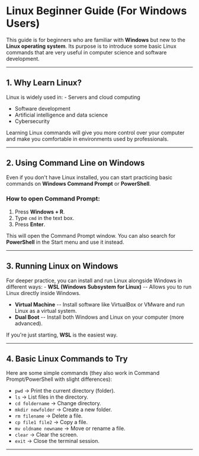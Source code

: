 # Linux Beginner Guide (For Windows Users)

This guide is for beginners who are familiar with **Windows** but new to
the **Linux operating system**.
Its purpose is to introduce some basic Linux commands that are very
useful in computer science and software development.

------------------------------------------------------------------------

## 1. Why Learn Linux?

Linux is widely used in: - Servers and cloud computing
- Software development
- Artificial intelligence and data science
- Cybersecurity

Learning Linux commands will give you more control over your computer
and make you comfortable in environments used by professionals.

------------------------------------------------------------------------

## 2. Using Command Line on Windows

Even if you don't have Linux installed, you can start practicing basic
commands on **Windows Command Prompt** or **PowerShell**.

### How to open Command Prompt:

1.  Press **Windows + R**.
2.  Type `cmd` in the text box.
3.  Press **Enter**.

This will open the Command Prompt window. You can also search for
**PowerShell** in the Start menu and use it instead.

------------------------------------------------------------------------

## 3. Running Linux on Windows

For deeper practice, you can install and run Linux alongside Windows in
different ways: - **WSL (Windows Subsystem for Linux)** -- Allows you to
run Linux directly inside Windows.
- **Virtual Machine** -- Install software like VirtualBox or VMware and
run Linux as a virtual system.
- **Dual Boot** -- Install both Windows and Linux on your computer (more
advanced).

If you're just starting, **WSL** is the easiest way.

------------------------------------------------------------------------

## 4. Basic Linux Commands to Try

Here are some simple commands (they also work in Command
Prompt/PowerShell with slight differences):

-   `pwd` → Print the current directory (folder).
-   `ls` → List files in the directory.
-   `cd foldername` → Change directory.
-   `mkdir newfolder` → Create a new folder.
-   `rm filename` → Delete a file.
-   `cp file1 file2` → Copy a file.
-   `mv oldname newname` → Move or rename a file.
-   `clear` → Clear the screen.
-   `exit` → Close the terminal session.

------------------------------------------------------------------------


